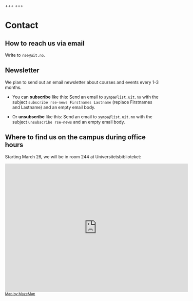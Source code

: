 +++
+++

# Contact


## How to reach us via email

Write to `rse@uit.no`.


## Newsletter

We plan to send out an email newsletter about courses and events every 1-3 months.

- You can **subscribe** like this:
  Send an email to `sympa@list.uit.no` with the subject `subscribe rse-news
  Firstnames Lastname` (replace Firstnames and Lastname) and an empty email
  body.

- Or **unsubscribe** like this:
  Send an email to `sympa@list.uit.no` with the subject `unsubscribe
  rse-news` and an empty email body.


## Where to find us on the campus during office hours

Starting March 26, we will be in room 244 at Universitetsbiblioteket:

<iframe width="600" height="420" frameBorder="0" scrolling="no" marginHeight="0" marginWidth="0"src="https://use.mazemap.com/embed.html#v=1&config=uit&campusid=5&zlevel=2&center=18.973899,69.680832&zoom=18.3&sharepoitype=poi&sharepoi=174057&utm_medium=iframe" style={{ border: '1px solid grey' }} allow="geolocation"></iframe><br/><small><a href="https://www.mazemap.com/">Map by MazeMap</a></small>
